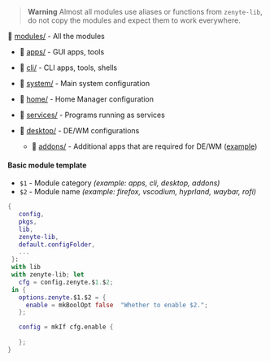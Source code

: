 > **Warning**
> Almost all modules use aliases or functions from `zenyte-lib`, do not copy the modules and expect them to work everywhere.

📂 [modules/](./modules/) - All the modules

- 📁 [apps/](./modules/apps/) - GUI apps, tools

- 📁 [cli/](./modules/cli/) - CLI apps, tools, shells

- 📁 [system/](./modules/system/) - Main system configuration

- 📁 [home/](./modules/home/) - Home Manager configuration

- 📁 [services/](./modules/services/) - Programs running as services

- 📁 [desktop/](./modules/desktop/) - DE/WM configurations

    - 📁 [addons/](./modules/desktop/addons/) - Additional apps that are required for DE/WM ([example](https://wiki.archlinux.org/title/Desktop_environment#Custom_environments))

 #### Basic module template
- `$1` - Module category *(example: apps, cli, desktop, addons)*
- `$2` - Module name *(example: firefox, vscodium, hyprland, waybar, rofi)*
 ```nix
{
    config,
    pkgs,
    lib,
    zenyte-lib,
    default.configFolder,
    ...
  }:
  with lib
  with zenyte-lib; let
    cfg = config.zenyte.$1.$2;
  in {
    options.zenyte.$1.$2 = {
      enable = mkBoolOpt false  "Whether to enable $2.";
    };

    config = mkIf cfg.enable {
      
    };
}
```